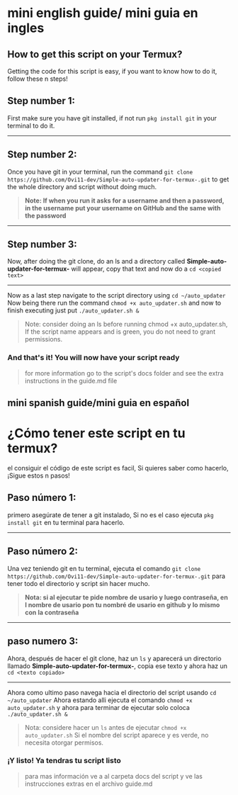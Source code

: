 # mini english guide/ mini guia en ingles 

## How to get this script on your Termux?

Getting the code for this script is easy, if you want to know how to do it, follow these n steps!

## Step number 1:

First make sure you have git installed, if not run `pkg install git` in your terminal to do it.

--- 

## Step number 2:

Once you have git in your terminal, run the command `git clone https://github.com/Ovi11-dev/Simple-auto-updater-for-termux-.git` to get the whole directory and script without doing much.



> **Note: If when you run it asks for a username and then a password, in the username put your username on GitHub and the same with the password**

---

## Step number 3:


Now, after doing the git clone, do an ls and a directory called **Simple-auto-updater-for-termux-** will appear, copy that text and now do a `cd <copied text>`

---

Now as a last step navigate to the script directory using `cd ~/auto_updater` Now being there run the command `chmod +x auto_updater.sh` and now to finish executing just put `./auto_updater.sh &`


> Note: consider doing an ls before running chmod +x auto_updater.sh, If the script name appears and is green, you do not need to grant permissions.

### And that's it! You will now have your script ready 

> for more information go to the script's docs folder and see the extra instructions in the guide.md file

## mini spanish guide/mini guia en español

# ¿Cómo tener este script en tu termux?

el consiguir el código de este script es facil, Si quieres saber como hacerlo, ¡Sigue estos n pasos!

## Paso número 1:

primero asegúrate de tener a git instalado, Si no es el caso ejecuta `pkg install git` en tu terminal para hacerlo.

--- 

## Paso número 2: 

Una vez teniendo git en tu terminal, ejecuta el comando `git clone https://github.com/Ovi11-dev/Simple-auto-updater-for-termux-.git` para tener todo el directorio y script sin hacer mucho.

> **Nota: si al ejecutar te pide nombre de usario y luego contraseña, en l nombre de usario pon tu nombré de usario en github y lo mismo con la contraseña**

---

## paso numero 3:


Ahora, después de hacer el git clone, haz un `ls` y aparecerá un directorio llamado **Simple-auto-updater-for-termux-**, copia ese texto y ahora haz un `cd <texto copiado>`



---

Ahora como ultimo paso navega hacia el directorio del script usando `cd ~/auto_updater` Ahora estando alli ejecuta el comando `chmod +x auto_updater.sh` y ahora para terminar de ejecutar solo coloca `./auto_updater.sh &`



> Nota: considere hacer un `ls` antes de ejecutar `chmod +x auto_updater.sh` Si el nombre del script aparece y es verde, no necesita otorgar permisos.



### ¡Y listo! Ya tendras tu script listo 

> para mas información ve a al carpeta docs del script y ve las instrucciones extras en el archivo guide.md


